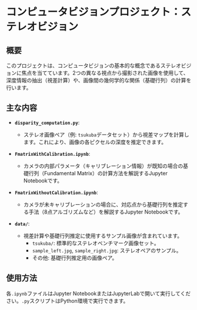 # コンピュータビジョンプロジェクト：ステレオビジョン

## 概要

このプロジェクトは、コンピュータビジョンの基本的な概念であるステレオビジョンに焦点を当てています。2つの異なる視点から撮影された画像を使用して、深度情報の抽出（視差計算）や、画像間の幾何学的な関係（基礎行列）の計算を行います。

## 主な内容

- **`disparity_computation.py`**:
  - ステレオ画像ペア（例: `tsukuba`データセット）から視差マップを計算します。これにより、画像の各ピクセルの深度を推定できます。

- **`FmatrixWithCalibration.ipynb`**:
  - カメラの内部パラメータ（キャリブレーション情報）が既知の場合の基礎行列（Fundamental Matrix）の計算方法を解説するJupyter Notebookです。

- **`FmatrixWithoutCalibration.ipynb`**:
  - カメラが未キャリブレーションの場合に、対応点から基礎行列を推定する手法（8点アルゴリズムなど）を解説するJupyter Notebookです。

- **`data/`**:
  - 視差計算や基礎行列推定に使用するサンプル画像が含まれています。
    - `tsukuba/`: 標準的なステレオベンチマーク画像セット。
    - `sample_left.jpg`, `sample_right.jpg`: ステレオペアのサンプル。
    - その他: 基礎行列推定用の画像ペア。

## 使用方法

各`.ipynb`ファイルはJupyter NotebookまたはJupyterLabで開いて実行してください。`.py`スクリプトはPython環境で実行できます。